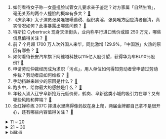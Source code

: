 1. 如何看待女子称一女童撞脸试管女儿要求亲子鉴定？对方家属「自然生育」，毫无关系的两个人撞脸的概率有多大？ [:link:](https://www.zhihu.com/question/664715022)
2. 《庆余年》太子演员张昊唯被曝逃税、组织卖淫，张昊唯方回应清者自清，真实情况如何？此事暴露出哪些问题？ [:link:](https://www.zhihu.com/question/664707683)
3. 特斯拉 Cybertruck 现身天津街头，业内称平行进口售价或超 250 万元，哪些信息值得关注？ [:link:](https://www.zhihu.com/question/664603083)
4. 前 7 个月超 1700 万人次外国人来华，同比激增 129.9%，「中国游」火热的原因有哪些？ [:link:](https://www.zhihu.com/question/664709422)
5. 如何看待长安汽车旗下阿维塔科技以115亿入股引望，获得华为车BU10％股份? [:link:](https://www.zhihu.com/question/664735879)
6. 申请劳动仲裁经历成为求职「污点」，用人单位如何得知劳动者曾申请过劳动仲裁？劳动者应如何维权？ [:link:](https://www.zhihu.com/question/664691620)
7. 手动挡越来越少的原因是什么？ [:link:](https://www.zhihu.com/question/659974538)
8. 跑步中，给你最大的感触是什么？ [:link:](https://www.zhihu.com/question/664100046)
9. 年轻人涌入辽宁阜新抢万元低价房，鹤岗、阜新这类小城的吸引力在哪？又有哪些风险和弊端？ [:link:](https://www.zhihu.com/question/664688251)
10. 全红婵称练 207C 摔进水里痛得像蚂蚁在身上爬，两届金牌都自己拿不是很开心，还有哪些内容值得关注？ [:link:](https://www.zhihu.com/question/664682189)
<details>
<summary>11 ~ 20</summary>

11. 邓亚萍儿子获乒乓球全国冠军，他的实力如何？未来有可能进入国家队吗？ [:link:](https://www.zhihu.com/question/664517961)
12. iPhone 16 Pro 配色曝光，钛白、钛黑、钛金和钛灰，全系标配钛金属中框，你最喜欢哪个颜色？ [:link:](https://www.zhihu.com/question/664687980)
13. 出差前领导说「这次出差费用要 3 万左右，但不能预支，需要垫付回来报销，是你来还是我来？」我该怎么办？ [:link:](https://www.zhihu.com/question/664461577)
14. 月收入一万的人配买十八万左右的车吗？ [:link:](https://www.zhihu.com/question/664294712)
15. 如果公司降薪 1K 但是改成上四休三，你会选择接受吗？ [:link:](https://www.zhihu.com/question/664699181)
16. 印度女实习医生被奸杀引发百万医生全国大罢工，这起事件背后反映了印度社会哪些深层次的问题？ [:link:](https://www.zhihu.com/question/664619820)
17. 同为《英雄联盟》新手「御三家」，为什么盖伦和寒冰使用率一直保持很高，而瑞兹却在排位和比赛中都难觅踪影？ [:link:](https://www.zhihu.com/question/664209297)
18. 如果你是《黑神话：悟空》的本地化团队，你会如何简单快速地让海外用户了解其世界观和设定？ [:link:](https://www.zhihu.com/question/664689320)
19. 为什么隋唐都执着于打高句丽？ [:link:](https://www.zhihu.com/question/318582844)
20. 2024 LPL 夏季季后赛胜者组决赛 TES vs BLG，你更看好谁？ [:link:](https://www.zhihu.com/question/664684873)
</details>
<details>
<summary>21 ~ 30</summary>

21. 刚毕业工作两个月，月入6k-9k，但由于工作性质经常出差想辞职，建议辞职吗? [:link:](https://www.zhihu.com/question/664516965)
22. 普通人得到《死亡笔记》被发现的几率有多大？ [:link:](https://www.zhihu.com/question/663813428)
23. 雷军吐鲁番直播突发炸麦，可能是哪些环节出现问题？此次直播有哪些效果？ [:link:](https://www.zhihu.com/question/664599354)
24. 大学期间的实习周期需要多长时间比较合适？ [:link:](https://www.zhihu.com/question/664332558)
25. 突然不爱一个人是什么感觉啊? [:link:](https://www.zhihu.com/question/638503903)
26. 9 月 1 日起新备案的普通型保险产品预定利率上限为 2.5%，超过上限的产品停止销售，有何影响？ [:link:](https://www.zhihu.com/question/664708441)
27. 二战日本军舰缺油，可以使用蒸汽动力吗？ [:link:](https://www.zhihu.com/question/290152076)
28. 函数式编程该怎么学呀？ [:link:](https://www.zhihu.com/question/664311077)
29. 有什么国产摄影器材让你觉得国货不再是山寨，而是好用不贵的代表的？ [:link:](https://www.zhihu.com/question/663851151)
30. 如何看待2024年8月19日A股市场行情走势？ [:link:](https://www.zhihu.com/question/664453292)
</details><details>
<summary>bilibili</summary>

</details>